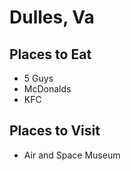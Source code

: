 # Dulles, Va

## Places to Eat

- 5 Guys
- McDonalds
- KFC

## Places to Visit

- Air and Space Museum
